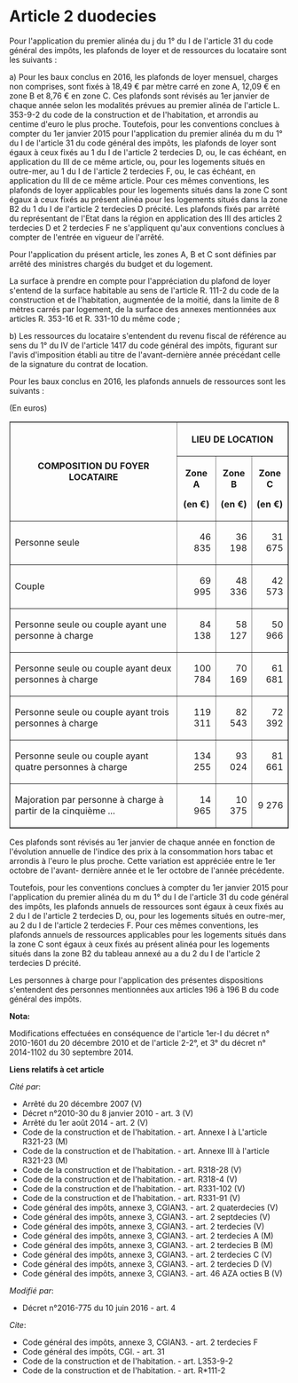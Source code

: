# Article 2 duodecies

Pour l'application du premier alinéa du j du 1° du I de l'article 31 du code général des impôts, les plafonds de loyer et de
ressources du locataire sont les suivants : 

a) Pour les baux conclus en 2016, les plafonds de loyer mensuel, charges non comprises, sont fixés à 18,49 € par mètre carré
en zone A, 12,09 € en zone B et 8,76 € en zone C. Ces plafonds sont révisés au 1er janvier de chaque année selon les
modalités prévues au premier alinéa de l'article L. 353-9-2 du code de la construction et de l'habitation, et arrondis au
centime d'euro le plus proche. Toutefois, pour les conventions conclues à compter du 1er janvier 2015 pour l'application du
premier alinéa du m du 1° du I de l'article 31 du code général des impôts, les plafonds de loyer sont égaux à ceux fixés au 1
du I de l'article 2 terdecies D, ou, le cas échéant, en application du III de ce même article, ou, pour les logements situés
en outre-mer, au 1 du I de l'article 2 terdecies F, ou, le cas échéant, en application du III de ce même article. Pour ces
mêmes conventions, les plafonds de loyer applicables pour les logements situés dans la zone C sont égaux à ceux fixés au
présent alinéa pour les logements situés dans la zone B2 du 1 du I de l'article 2 terdecies D précité. Les plafonds fixés par
arrêté du représentant de l'Etat dans la région en application des III des articles 2 terdecies D et 2 terdecies F ne
s'appliquent qu'aux conventions conclues à compter de l'entrée en vigueur de l'arrêté. 

Pour l'application du présent article, les zones A, B et C sont définies par arrêté des ministres chargés du budget et du
logement. 

La surface à prendre en compte pour l'appréciation du plafond de loyer s'entend de la surface habitable au sens de l'article
R. 111-2 du code de la construction et de l'habitation, augmentée de la moitié, dans la limite de 8 mètres carrés par
logement, de la surface des annexes mentionnées aux articles R. 353-16 et R. 331-10 du même code ; 

b) Les ressources du locataire s'entendent du revenu fiscal de référence au sens du 1° du IV de l'article 1417 du code
général des impôts, figurant sur l'avis d'imposition établi au titre de l'avant-dernière année précédant celle de la
signature du contrat de location. 

Pour les baux conclus en 2016, les plafonds annuels de ressources sont les suivants : 

(En euros) 

<table border="1">
    <tbody>
      <tr>
        <th rowspan="2">

COMPOSITION DU FOYER LOCATAIRE 

</th>
        <th colspan="3">

LIEU DE LOCATION 

</th>
      </tr>
      <tr>
        <th>

Zone A 

(en €) 

</th>
        <th>

Zone B 

(en €) 

</th>
        <th>

Zone C 

(en €) 

</th>
      </tr>
      <tr>
        <td align="left" valign="middle">

Personne seule 

</td>
        <td align="right" valign="middle">

46 835 

</td>
        <td valign="middle" align="right">

36 198 

</td>
        <td valign="middle" align="right">

31 675 

</td>
      </tr>
      <tr>
        <td align="left" valign="middle">

Couple 

</td>
        <td align="right" valign="middle">

69 995 

</td>
        <td align="right" valign="middle">

48 336 

</td>
        <td align="right" valign="middle">

42 573 

</td>
      </tr>
      <tr>
        <td valign="middle" align="left">

Personne seule ou couple ayant une personne à charge 

</td>
        <td valign="middle" align="right">

84 138 

</td>
        <td valign="middle" align="right">

58 127 

</td>
        <td align="right" valign="middle">

50 966 

</td>
      </tr>
      <tr>
        <td align="left" valign="middle">

Personne seule ou couple ayant deux personnes à charge 

</td>
        <td valign="middle" align="right">

100 784 

</td>
        <td align="right" valign="middle">

70 169 

</td>
        <td align="right" valign="middle">

61 681 

</td>
      </tr>
      <tr>
        <td valign="middle" align="left">

Personne seule ou couple ayant trois personnes à charge 

</td>
        <td valign="middle" align="right">

119 311 

</td>
        <td align="right" valign="middle">

82 543 

</td>
        <td align="right" valign="middle">

72 392 

</td>
      </tr>
      <tr>
        <td align="left" valign="middle">

Personne seule ou couple ayant quatre personnes à charge 

</td>
        <td align="right" valign="middle">

134 255 

</td>
        <td valign="middle" align="right">

93 024 

</td>
        <td valign="middle" align="right">

81 661 

</td>
      </tr>
      <tr>
        <td align="left" valign="middle">

Majoration par personne à charge à partir de la cinquième ... 

</td>
        <td valign="middle" align="right">

14 965 

</td>
        <td align="right" valign="middle">

10 375 

</td>
        <td align="right" valign="middle">

9 276 </td>
      </tr>
    </tbody>
  </table>

Ces plafonds sont révisés au 1er janvier de chaque année en fonction de l'évolution annuelle de l'indice des prix à la
consommation hors tabac et arrondis à l'euro le plus proche. Cette variation est appréciée entre le 1er octobre de l'avant-
dernière année et le 1er octobre de l'année précédente. 

Toutefois, pour les conventions conclues à compter du 1er janvier 2015 pour l'application du premier alinéa du m du 1° du I
de l'article 31 du code général des impôts, les plafonds annuels de ressources sont égaux à ceux fixés au 2 du I de l'article
2 terdecies D, ou, pour les logements situés en outre-mer, au 2 du I de l'article 2 terdecies F. Pour ces mêmes conventions,
les plafonds annuels de ressources applicables pour les logements situés dans la zone C sont égaux à ceux fixés au présent
alinéa pour les logements situés dans la zone B2 du tableau annexé au a du 2 du I de l'article 2 terdecies D précité. 

Les personnes à charge pour l'application des présentes dispositions s'entendent des personnes mentionnées aux articles 196 à
196 B du code général des impôts.

**Nota:**

Modifications effectuées en conséquence de l'article 1er-I du décret n° 2010-1601 du 20 décembre 2010 et de l'article 2-2°,
et 3° du décret n° 2014-1102 du 30 septembre 2014.

**Liens relatifs à cet article**

_Cité par_:

  - Arrêté du 20 décembre 2007 (V)
  - Décret n°2010-30 du 8 janvier 2010 - art. 3 (V)
  - Arrêté du 1er août 2014 - art. 2 (V)
  - Code de la construction et de l'habitation. - art. Annexe I à L'article R321-23 (M)
  - Code de la construction et de l'habitation. - art. Annexe III à l'article R321-23 (M)
  - Code de la construction et de l'habitation. - art. R318-28 (V)
  - Code de la construction et de l'habitation. - art. R318-4 (V)
  - Code de la construction et de l'habitation. - art. R331-102 (V)
  - Code de la construction et de l'habitation. - art. R331-91 (V)
  - Code général des impôts, annexe 3, CGIAN3. - art. 2 quaterdecies (V)
  - Code général des impôts, annexe 3, CGIAN3. - art. 2 septdecies (V)
  - Code général des impôts, annexe 3, CGIAN3. - art. 2 terdecies (V)
  - Code général des impôts, annexe 3, CGIAN3. - art. 2 terdecies A (M)
  - Code général des impôts, annexe 3, CGIAN3. - art. 2 terdecies B (M)
  - Code général des impôts, annexe 3, CGIAN3. - art. 2 terdecies C (V)
  - Code général des impôts, annexe 3, CGIAN3. - art. 2 terdecies D (V)
  - Code général des impôts, annexe 3, CGIAN3. - art. 46 AZA octies B (V)

_Modifié par_:

  - Décret n°2016-775 du 10 juin 2016 - art. 4

_Cite_:

  - Code général des impôts, annexe 3, CGIAN3. - art. 2 terdecies F
  - Code général des impôts, CGI. - art. 31
  - Code de la construction et de l'habitation. - art. L353-9-2
  - Code de la construction et de l'habitation. - art. R*111-2
